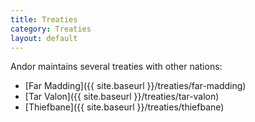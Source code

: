 ```yaml
---
title: Treaties
category: Treaties
layout: default
---
```


Andor maintains several treaties with other nations:

*  [Far Madding]({{ site.baseurl }}/treaties/far-madding)
*  [Tar Valon]({{ site.baseurl }}/treaties/tar-valon)
*  [Thiefbane]({{ site.baseurl }}/treaties/thiefbane)


